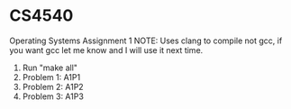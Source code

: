 # CS4540
Operating Systems Assignment 1
NOTE: Uses clang to compile not gcc, if you want gcc let me know and I will use it next time.
1. Run "make all"
2. Problem 1: A1P1
3. Problem 2: A1P2
4. Problem 3: A1P3
